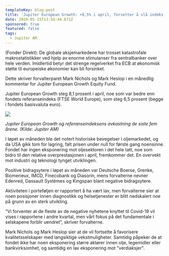 ```yaml
---
templateKey: blog-post
title: 'Jupiter European Growth: +8,5% i april, forsetter å slå indeks'
date: 2020-05-15T13:54:44.671Z
sponsored: true
featured: false
tags:
  - Jupiter AM
---
```

(Fonder Direkt): De globale aksjemarkedene har trosset katastrofale makrostatistikker ved hjelp av enorme stimulanser fra sentralbanker over hele verden. Imidlertid betyr det strenge regelverket fra ECB at økonomisk støtte til europeiske økonomier kan bli forsinket.



Dette skriver forvalterparet Mark Nichols og Mark Heslop i en månedlig kommentar for Jupiter European Growth Equity Fund.



Jupiter European Growth steg 8,1 prosent i april, noe som var bedre enn fondets referanseindeks (FTSE World Europe), som steg 6,5 prosent (begge i fondets basisvaluta euro).



![](/img/european.png)

_Jupiter European Growth og referanseindeksens avkastning de siste fem årene. (Kilde: Jupiter AM)_



I løpet av måneden ble det notert historiske bevegelser i oljemarkedet, og da USA gikk tom for lagring, falt prisen under null for første gang noensinne. Fondet har ingen eksponering mot oljesektoren i det hele tatt, noe som bidro til den relative overprestasjonen i april, fremkommer det. En overvekt mot industri og teknologi tynget utviklingen.



Positive bidragsytere i løpet av måneden var Deutsche Boerse, Grenke, Biomerieux, IMCD, Finecobank og Diasorin, mens forvalterne nevner Edenred, Dassault Systèmes og Kingspan blant negative bidragsytere.



Aktiviteten i porteføljen er rapportert å ha vært lav, men forvalterne sier at noen posisjoner innen diagnostikk og helsetjenester er blitt nedskalert noe på grunn av en sterk utvikling.



"Vi forventer at de fleste av de negative nyhetene knyttet til Covid-19 vil vises i rapportene i andre kvartal, men vårt fokus på det fundamentale i selskapene forblir uendret", skriver forvalterne.



Mark Nichols og Mark Heslop sier at de vil fortsette å favorisere kvalitetsselskaper med langsiktige vekstmuligheter. Samtidig påpeker de at fondet ikke har noen eksponering større aktører innen olje, legemidler eller bankvirksomhet, og samtidig en lav eksponering mot "verdiaksjer".
